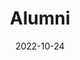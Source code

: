 ---
title: Alumni
date: 2022-10-24

type: landing

sections:
  - block: people
    content:
      title: PG Alumni
      # Choose which groups/teams of users to display.
      #   Edit `user_groups` in each user's profile to add them to one or more of these groups.
      user_groups:
          - Alumni
      sort_by: Params.graduation_year
      sort_ascending: true
    design:
      show_interests: false
      show_role: true
      show_social: false
      show_thesis: true

  - block: student_list1
    title: UG Alumni
    student_batches:
    - batch: "2019"
      students:
        - name: "Subhan Zawad Bihan"
          year: "2025"
          title: "Performance Analysis of Different Stabilizer Codes in Code Concatenation Approach for One-Way Quantum Repeaters"      
        - name: "Anindya Kishore Choudhury"
          year: "2025"
          title: "-DO-"      
        - name: "Dipika Rani Nath"
          year: "2025"
          title: "A Tunable Polarization-Insensitive Varifocal Metalens Assisted by Phase-Change Material Ge2Sb2Te5 (GST)"      
        - name: "Md Muidul Alam"
          year: "2025"
          title: "Simulation Analysis of Global Horizontal Irridiance (GHI) for Solar Power Plant Optimization in Bangladesh"
        - name: "Mir Noushad Hussain"
          year: "2025"
          title: "Implementation of a Dynamic Adaptive Load Shedding Scheme with Spinning Reserve Support in a PV Penetrated Grid to Mitigate  Cascading Failure"
        - name: "Shahriyer Hasan"
          year: "2025"
          title: "Enhancing grid resiliency by optimum usage of distributed energy resources for service restoration of critical loads"
    - batch: "2018"
      students:
        - name: "Tonmoy Hossain"
          year: "2024"
          title: "Deep Learning Approach for Photovoltaic Power Prediction and Generators Optimum Power Scheduling"
        - name: "Nafiul Alam"
          year: "2024"
          title: "Enhanced Fault Location Detection in Transmission Lines Using Travelling Wave Mechanisms and Adaptive Neuro-Fuzzy Inference Systems (ANFIS)"
        - name: "Shihab Wahed"
          year: "2024"
          title: "N-1 Contingency Analysis to Study Bus and Line Performance during each Line Outage in an Electrical Transmission System Using Pandapower Open Source Tool"
        - name: "Naved Sadat Yamin"
          year: "2024"
          title: "Numerical Study of Silicon Valley Photonic Topological Insulator for Fluorescence Endoscopy"
        - name: "Kushol Roy Pritom"
          year: "2024"
          title: "A Polarization-Insensitive Achromatic Metalens Operating at Two Wavelengths in the Visible Regime"
        - name: "Md Al Shahriar Shakil"
          year: "2024"
          title: "Full Adder Circuit Implementation Using Quantum Photonics"
    - batch: "2017"
      students:
        - name: "Abdul Mukit"
          year: "2023"
        - name: "Md. Sabbir Hossain (Bijoy)"
          year: "2023"
        - name: "Prithu Mahmud"
          year: "2023"
          note: "Faculty Member, BRAC University"
        - name: "Kaniz Fatema Supti"
          year: "2023"
          note: "Faculty Member, BRAC University"      
    - batch: "2016"
      students:
        - name: "Ehsanul Karim"
          year: "2022"
          note: "Faculty Member, BRAC University"
        - name: "Himaddri Roy"
          year: "2022"
          note: "Faculty Member, BRAC University"
        - name: "Sujoy Mondol"
          year: "2022"
          note: "PhD Student, Georgia Institute of Technology"
        - name: "Md. Jahid Hasan Khan"
          year: "2022"
        - name: "Md. Jahid Hasan Naiem"
          year: "2022"
          note: "Engineer (EEE), BAERA"
    
    - batch: "2015"
      students:
        - name: "Ayon Sarkar"
          year: "2021"
          note: "Faculty Member, BRAC University"
        - name: "Shamima Akter Mitu"
          year: "2021"
          note: "PhD Student, North Western University"
        - name: "Purbayan Das"
          year: "2021"
          note: "Faculty Member, BRAC University"
        - name: "Yasir Fatah Abed"
          year: "2021"
          note: "PhD Student, University of Minnesota Twin Cities"
        - name: "Md Asif Hossain Bhuiyan"
          year: "2021"
          note: "Faculty Member, BRAC University, PhD Student, Boise State University"
---
